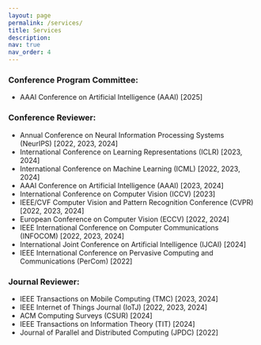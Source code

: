 ```yaml
---
layout: page
permalink: /services/
title: Services
description:
nav: true
nav_order: 4
---
```


### Conference Program Committee:
* AAAI Conference on Artificial Intelligence (AAAI) [2025]  

### Conference Reviewer:
* Annual Conference on Neural Information Processing Systems (NeurIPS) [2022, 2023, 2024]  
* International Conference on Learning Representations (ICLR) [2023, 2024]  
* International Conference on Machine Learning (ICML) [2022, 2023, 2024]  
* AAAI Conference on Artificial Intelligence (AAAI) [2023, 2024]  
* International Conference on Computer Vision (ICCV) [2023]  
* IEEE/CVF Computer Vision and Pattern Recognition Conference (CVPR) [2022, 2023, 2024]  
* European Conference on Computer Vision (ECCV) [2022, 2024]  
* IEEE International Conference on Computer Communications (INFOCOM) [2022, 2023, 2024]  
* International Joint Conference on Artificial Intelligence (IJCAI) [2024]  
* IEEE International Conference on Pervasive Computing and Communications (PerCom) [2022]  

### Journal Reviewer:
* IEEE Transactions on Mobile Computing (TMC) [2023, 2024]  
* IEEE Internet of Things Journal (IoTJ) [2022, 2023, 2024]  
* ACM Computing Surveys (CSUR) [2024]  
* IEEE Transactions on Information Theory (TIT) [2024]  
* Journal of Parallel and Distributed Computing (JPDC) [2022]  
 
